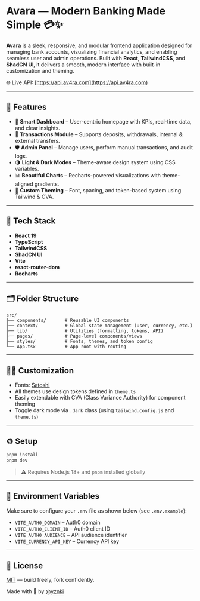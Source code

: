 # Avara — Modern Banking Made Simple 💳✨

**Avara** is a sleek, responsive, and modular frontend application designed for managing bank accounts, visualizing financial analytics, and enabling seamless user and admin operations. Built with **React**, **TailwindCSS**, and **ShadCN UI**, it delivers a smooth, modern interface with built-in customization and theming.

🌐 Live API: [https://api.av4ra.com](https://api.av4ra.com)

---

## 🚀 Features

- 🧠 **Smart Dashboard** – User-centric homepage with KPIs, real-time data, and clear insights.
- 💸 **Transactions Module** – Supports deposits, withdrawals, internal & external transfers.
- 🛡️ **Admin Panel** – Manage users, perform manual transactions, and audit logs.
- 🌗 **Light & Dark Modes** – Theme-aware design system using CSS variables.
- 📊 **Beautiful Charts** – Recharts-powered visualizations with theme-aligned gradients.
- 🎨 **Custom Theming** – Font, spacing, and token-based system using Tailwind & CVA.

---

## 🧱 Tech Stack

- **React 19**
- **TypeScript**
- **TailwindCSS**
- **ShadCN UI**
- **Vite**
- **react-router-dom**
- **Recharts**

---

## 🗂️ Folder Structure

```
src/
├── components/       # Reusable UI components
├── context/          # Global state management (user, currency, etc.)
├── lib/              # Utilities (formatting, tokens, API)
├── pages/            # Page-level components/views
├── styles/           # Fonts, themes, and token config
└── App.tsx           # App root with routing
```

---

## 🧑‍🎨 Customization

- Fonts: [Satoshi](https://www.fontshare.com/fonts/satoshi)
- All themes use design tokens defined in `theme.ts`
- Easily extendable with CVA (Class Variance Authority) for component theming
- Toggle dark mode via `.dark` class (using `tailwind.config.js` and `theme.ts`)

---

## ⚙️ Setup

```bash
pnpm install
pnpm dev
```

> ⚠️ Requires Node.js 18+ and `pnpm` installed globally

---

## 🔐 Environment Variables

Make sure to configure your `.env` file as shown below (see `.env.example`):

- `VITE_AUTH0_DOMAIN` – Auth0 domain
- `VITE_AUTH0_CLIENT_ID` – Auth0 client ID
- `VITE_AUTH0_AUDIENCE` – API audience identifier
- `VITE_CURRENCY_API_KEY` – Currency API key

---

## 🧾 License

[MIT](LICENSE) — build freely, fork confidently.

Made with 💚 by [@yznki](https://github.com/yznki)

